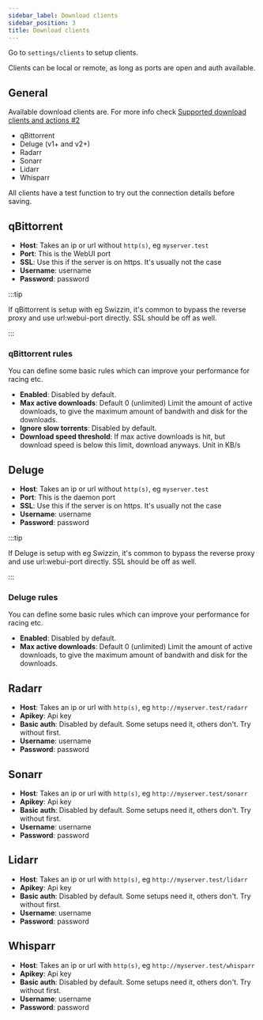 ```yaml
---
sidebar_label: Download clients
sidebar_position: 3
title: Download clients
---
```


Go to `settings/clients` to setup clients.

Clients can be local or remote, as long as ports are open and auth available.

## General

Available download clients are. For more info check [Supported download clients and actions #2](https://github.com/autobrr/autobrr/issues/2)

* qBittorrent
* Deluge (v1+ and v2+)
* Radarr
* Sonarr
* Lidarr
* Whisparr

All clients have a test function to try out the connection details before saving.

## qBittorrent

* **Host**: Takes an ip or url without `http(s)`, eg `myserver.test`
* **Port**: This is the WebUI port
* **SSL**: Use this if the server is on https. It's usually not the case
* **Username**: username
* **Password**: password

:::tip

If qBittorrent is setup with eg Swizzin, it's common to bypass the reverse proxy and use url:webui-port directly. SSL should be off as well.

:::

### qBittorrent rules

You can define some basic rules which can improve your performance for racing etc.

* **Enabled**: Disabled by default.
* **Max active downloads**: Default 0 (unlimited) Limit the amount of active downloads, to give the maximum amount of bandwith and disk for the downloads.
* **Ignore slow torrents**: Disabled by default.
* **Download speed threshold**: If max active downloads is hit, but download speed is below this limit, download anyways. Unit in KB/s

## Deluge

* **Host**: Takes an ip or url without `http(s)`, eg `myserver.test`
* **Port**: This is the daemon port
* **SSL**: Use this if the server is on https. It's usually not the case
* **Username**: username
* **Password**: password

:::tip

If Deluge is setup with eg Swizzin, it's common to bypass the reverse proxy and use url:webui-port directly. SSL should be off as well.

:::

### Deluge rules

You can define some basic rules which can improve your performance for racing etc.

* **Enabled**: Disabled by default.
* **Max active downloads**: Default 0 (unlimited) Limit the amount of active downloads, to give the maximum amount of bandwith and disk for the downloads.

## Radarr

* **Host**: Takes an ip or url with `http(s)`, eg `http://myserver.test/radarr`
* **Apikey**: Api key
* **Basic auth**: Disabled by default. Some setups need it, others don't. Try without first.
* **Username**: username
* **Password**: password

## Sonarr

* **Host**: Takes an ip or url with `http(s)`, eg `http://myserver.test/sonarr`
* **Apikey**: Api key
* **Basic auth**: Disabled by default. Some setups need it, others don't. Try without first.
* **Username**: username
* **Password**: password

## Lidarr

* **Host**: Takes an ip or url with `http(s)`, eg `http://myserver.test/lidarr`
* **Apikey**: Api key
* **Basic auth**: Disabled by default. Some setups need it, others don't. Try without first.
* **Username**: username
* **Password**: password

## Whisparr

* **Host**: Takes an ip or url with `http(s)`, eg `http://myserver.test/whisparr`
* **Apikey**: Api key
* **Basic auth**: Disabled by default. Some setups need it, others don't. Try without first.
* **Username**: username
* **Password**: password
